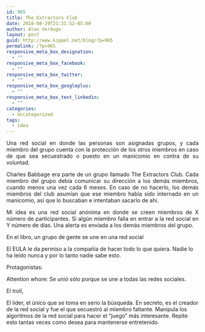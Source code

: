 ```yaml
---
id: 965
title: The Extractors Club
date: 2018-08-29T21:31:52-05:00
author: Alan Verdugo
layout: post
guid: http://www.kippel.net/blog/?p=965
permalink: /?p=965
responsive_meta_box_designation:
  - ""
responsive_meta_box_facebook:
  - ""
responsive_meta_box_twitter:
  - ""
responsive_meta_box_googleplus:
  - ""
responsive_meta_box_text_linkedin:
  - ""
categories:
  - Uncategorized
tags:
  - idea
---
```

<p style="text-align: justify;">
  Una red social en donde las personas son asignadas grupos, y cada miembro del grupo cuenta con la protección de los otros miembros en caso de que sea secuestrado o puesto en un manicomio en contra de su voluntad.
</p>

<p style="text-align: justify;">
  Charles Babbage era parte de un grupo llamado The Extractors Club. Cada miembro del grupo debía comunicar su dirección a los demás miembros, cuando menos una vez cada 6 meses. En caso de no hacerlo, los demás miembros del club asumían que ese miembro había sido internado en un manicomio, así que lo buscaban e intentaban sacarlo de ahí.
</p>

<p style="text-align: justify;">
  Mi idea es una red social anónima en donde se creen miembros de X número de participantes. Si algún miembro falla en entrar a la red social en Y número de días. Una alerta es enviada a los demás miembros del grupo.
</p>

<p style="text-align: justify;">
  En el libro, un grupo de gente se une en una red social
</p>

El EULA le da permiso a la compañía de hacer todo lo que quiera. Nadie lo ha leído nunca y por lo tanto nadie sabe esto.

Protagonistas:

Attention whore: Se unió sólo porque se une a todas las redes sociales.

El troll,

El lider, el único que se toma en serio la búsqueda. En secreto, es el creador de la red social y fue el que secuestró al miembro faltante. Manipula los algoritmos de la red social para hacer el &#8220;juego&#8221; más interesante. Repite esto tantas veces como desea para mantenerse entretenido.

&nbsp;

&nbsp;